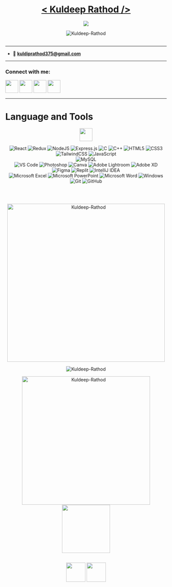 <!-- ![MasterHead](https://camo.githubusercontent.com/d4902b57b5e2549993dfc819375943915f4a4bd1c2b3718f894547e1910c3e2e/68747470733a2f2f63686b736b696c6c732e636f6d2f77702d636f6e74656e742f75706c6f6164732f323032302f30342f62616e6e65722d62672e676966) -->
   
<!-- <h1 align="center">Hi 👋, I'm Kuldeep Rathod! </h1> -->

<!-- Name -->
<h1 align="center" >
  <a href="https://github.com/Kuldeep-Rathod">
   < Kuldeep Rathod /> </a>
</h1>

<!-- Display -->
<p align="center">
<a href="https://github.com/Kuldeep-Rathod">
    <img src="https://readme-typing-svg.demolab.com?font=Fira+Code&center=true&weight=450&size=24&pause=800&color=70A4FC&width=440&height=45&lines=Web+Developer;UI/UX Designer;Enjoy+Photography;Building+Something+Creative" /></a>
</p>

<!-- profile view small -->
<!-- <p align="left" > <img src="https://komarev.com/ghpvc/?username=Kuldeep-Rathod&label=Stalkers spotted&color=0e75b6&style=flat" alt="Kuldeep-Rathod" /> </p> -->

<!-- profile view large -->
<p align="center"> 
<!-- <img src="https://user-images.githubusercontent.com/74038190/213911110-aedbef38-a29f-4b6b-a65c-11608b4f75a5.gif" width="200"> -->
<img src="https://komarev.com/ghpvc/?username=Kuldeep-Rathod&label=Stalkers+spotted&color=blue&style=plastic&style=for-the-badge" alt="Kuldeep-Rathod"/> 
<br>
    <br>
<!-- <img src="https://count.getloli.com/get/@Kuldeep-Rathod.readme" width="350"> -->
</p>

<!--   ![](https://count.getloli.com/get/@Kuldeep-Rathod.github.readme)  -->
  
<!-- Gif image -->
<div>
<!-- <img align="right" src="https://user-images.githubusercontent.com/74038190/212284094-e50ceae2-de86-4dd6-9f9c-a3ebcb3ede9e.gif" width="400"> -->

<!-- <p align="left"> <a href="https://github.com/ryo-ma/github-profile-trophy"><img src="https://github-profile-trophy.vercel.app/?username=Kuldeep-Rathod" alt="Kuldeep-Rathod" /></a> </p> -->

 <!-- <img align="right" alt="Cracking" width="200" src="https://seclab.ge/uploads/images/2021/09/img_614b180b558ee2-09912920-36304010.gif"> -->

<!-- Details -->
<hr>

<!-- - 🌱 **python || Devloper || Cybersecurity enthusiast** -->

- 📧 **kuldiprathod375@gmail.com**

<hr>
</div>

<!-- Connect socials -->
<h3 align="left">Connect with me:</h3>
<p align="left">
    <a href="https://twitter.com/kuldeep_rtd"><img src="https://i.ibb.co/kmgQVyW/twitter.png" width="40px" height="40px"></a> 
    <a href="https://github.com/Kuldeep-Rathod"><img src="https://cdn.iconscout.com/icon/free/png-256/github-108-438008.png" width="40px" height="40px"></a>
<!--<a href="https://www.facebook.com/miten.gajjar.9"><img src="https://i.ibb.co/zmYNW4p/facebook.png" width="32px" height="32px"></a>-->
    <a href="https://in.linkedin.com/in/kuldeep-rathod-718a151a8/"><img src="https://i.ibb.co/Kx2GSrT/linkedin.png" width="40px" height="40px"></a>
    <a href="https://kuldeeep-rathod.vercel.app/"><img src="https://www.freepnglogos.com/uploads/logo-website-png/logo-website-website-logo-png-transparent-background-background-15.png" width="40px" height="40px"></a>
</p>

<!-- <img src="https://www.animatedimages.org/data/media/562/animated-line-image-0184.gif" width="1920" /> -->
<hr>

# Language and Tools
<!-- <img src='https://user-images.githubusercontent.com/74038190/206662607-d9e7591e-bbf9-42f9-9386-29efc927bc16.gif' width="40">  -->
<div align="center">

 <img src='https://user-images.githubusercontent.com/74038190/206662607-d9e7591e-bbf9-42f9-9386-29efc927bc16.gif' width="40">  
 
![React](https://img.shields.io/badge/react-%2320232a.svg?style=for-the-badge&logo=react&logoColor=%2361DAFB)
![Redux](https://img.shields.io/badge/redux-%23593d88.svg?style=for-the-badge&logo=redux&logoColor=white)
![NodeJS](https://img.shields.io/badge/node.js-6DA55F?style=for-the-badge&logo=node.js&logoColor=white)
![Express.js](https://img.shields.io/badge/express.js-%23404d59.svg?style=for-the-badge&logo=express&logoColor=%2361DAFB)
![C](https://img.shields.io/badge/c-%2300599C.svg?style=for-the-badge&logo=c&logoColor=white) 
![C++](https://img.shields.io/badge/c++-%2300599C.svg?style=for-the-badge&logo=c%2B%2B&logoColor=white)
![HTML5](https://img.shields.io/badge/html5-%23E34F26.svg?style=for-the-badge&logo=html5&logoColor=white) 
![CSS3](https://img.shields.io/badge/css3-%231572B6.svg?style=for-the-badge&logo=css3&logoColor=white) 
![TailwindCSS](https://img.shields.io/badge/tailwindcss-%2338B2AC.svg?style=for-the-badge&logo=tailwind-css&logoColor=white)
![JavaScript](https://img.shields.io/badge/JavaScript-323330?style=for-the-badge&logo=javascript&logoColor=F7DF1E)<br> 
![MySQL](https://img.shields.io/badge/mysql-%2300f.svg?style=for-the-badge&logo=mysql&logoColor=white)<br>
![VS Code](https://img.shields.io/badge/Visual%20Studio%20Code-0078d7.svg?style=for-the-badge&logo=visual-studio-code&logoColor=white) 
![Photoshop](https://img.shields.io/badge/adobe%20photoshop-%2331A8FF.svg?style=for-the-badge&logo=adobe%20photoshop&logoColor=white) 
![Canva](https://img.shields.io/badge/Canva-%2300C4CC.svg?style=for-the-badge&logo=Canva&logoColor=white) 
![Adobe Lightroom](https://img.shields.io/badge/Adobe%20Lightroom-31A8FF.svg?style=for-the-badge&logo=Adobe%20Lightroom&logoColor=white)
![Adobe XD](https://img.shields.io/badge/Adobe%20XD-470137?style=for-the-badge&logo=Adobe%20XD&logoColor=#FF61F6)
![Figma](https://img.shields.io/badge/figma-%23F24E1E.svg?style=for-the-badge&logo=figma&logoColor=white)
![Replit](https://img.shields.io/badge/Replit-DD1200?style=for-the-badge&logo=Replit&logoColor=white)
![IntelliJ IDEA](https://img.shields.io/badge/IntelliJIDEA-000000.svg?style=for-the-badge&logo=intellij-idea&logoColor=white)<br> 
![Microsoft Excel](https://img.shields.io/badge/Microsoft_Excel-217346?style=for-the-badge&logo=microsoft-excel&logoColor=white)
![Microsoft PowerPoint](https://img.shields.io/badge/Microsoft_PowerPoint-B7472A?style=for-the-badge&logo=microsoft-powerpoint&logoColor=white)
![Microsoft Word](https://img.shields.io/badge/Microsoft_Word-2B579A?style=for-the-badge&logo=microsoft-word&logoColor=white)
![Windows](https://img.shields.io/badge/Windows-0078D6?style=for-the-badge&logo=windows&logoColor=white)<br> 
![Git](https://img.shields.io/badge/git-%23F05033.svg?style=for-the-badge&logo=git&logoColor=white)
![GitHub](https://img.shields.io/badge/github-%23121011.svg?style=for-the-badge&logo=github&logoColor=white)


<!-- <img src="https://www.animatedimages.org/data/media/562/animated-line-image-0184.gif" width="1920" /> -->
<br>
    
<!-- <p align="left">
<h4 align="left">Programming Languages:</h4>
<a href="https://www.cprogramming.com/" target="_blank" rel="noreferrer"> <img src="https://raw.githubusercontent.com/devicons/devicon/master/icons/c/c-original.svg" alt="c" width="40" height="40"/> </a>
<a href="https://www.python.org" target="_blank" rel="noreferrer"> <img src="https://raw.githubusercontent.com/devicons/devicon/master/icons/python/python-original.svg" alt="python" width="40" height="40"/> </a> 
<h4 align="left">Frontend Development:</h4>
<a href="https://www.w3.org/html/" target="_blank" rel="noreferrer"> <img src="https://raw.githubusercontent.com/devicons/devicon/master/icons/html5/html5-original-wordmark.svg" alt="html5" width="40" height="40"/> </a>
<a href="https://www.w3schools.com/css/" target="_blank" rel="noreferrer"> <img src="https://raw.githubusercontent.com/devicons/devicon/master/icons/css3/css3-original-wordmark.svg" alt="css3" width="40" height="40"/> </a> -->

<!-- <h4 align="left">Database:</h4>
<a href="https://www.mysql.com/" target="_blank" rel="noreferrer"> <img src="https://raw.githubusercontent.com/devicons/devicon/master/icons/mysql/mysql-original-wordmark.svg  " alt="mysql" width="40" height="40"/> </a>   
   <a href="https://www.oracle.com/" target="_blank" rel="noreferrer">   <img src="https://raw.githubusercontent.com/devicons/devicon/master/icons/oracle/oracle-original.svg" alt="oracle" width="40" height="40"/> </a> -->

<!-- <h4 align="left">Framework:</h4>
<a href="https://dotnet.microsoft.com/" target="_blank" rel="noreferrer"> <img src="https://raw.githubusercontent.com/devicons/devicon/master/icons/dot-net/dot-net-original-wordmark.svg" alt="dotnet" width="40" height="40"/> </a> -->

<!-- <h4 align="left">Software:</h4>
<a href="https://www.photoshop.com/en" target="_blank" rel="noreferrer"> <img src="https://raw.githubusercontent.com/devicons/devicon/master/icons/photoshop/photoshop-line.svg" alt="photoshop" width="40" height="40"/> </a>
<h4 align="left">Other:</h4>
<a href="https://www.arduino.cc/" target="_blank" rel="noreferrer"> <img src="https://cdn.worldvectorlogo.com/logos/arduino-1.svg" alt="arduino" width="40" height="40"/> </a>
<a href="https://git-scm.com/" target="_blank" rel="noreferrer"> <img src="https://www.vectorlogo.zone/logos/git-scm/git-scm-icon.svg" alt="git" width="40" height="40"/> </a>  -->
<!-- <a href="https://www.linux.org/" target="_blank" rel="noreferrer"> <img src="https://raw.githubusercontent.com/devicons/devicon/master/icons/linux/linux-original.svg" alt="linux" width="40" height="40"/> </a> </p>  -->

<!-- white top lang state -->
<!-- <p><br> <img align="center" src="https://github-readme-stats.vercel.app/api/top-langs?username=Kuldeep-Rathod&langs_count=10&show_icons=true&locale=en&layout=compact" alt="Kuldeep-Rathod" height="192px"/></p> -->

<!-- dark top lang state -->
<p><br> <img align="center" src="https://github-readme-stats.vercel.app/api/top-langs/?username=Kuldeep-Rathod&langs_count=8&count_private=true&layout=compact&theme=react&hide_border=true&bg_color=0D1117" alt="Kuldeep-Rathod" width="492px"/><br>


<!-- full dark grade state -->
<img align="center" src="https://github-readme-stats.vercel.app/api?username=Kuldeep-Rathod&show_icons=true&count_private=true&theme=react&hide_border=true&bg_color=0D1117" alt="Kuldeep-Rathod" /><br>


<img  src="https://github-readme-streak-stats.herokuapp.com/?user=Kuldeep-Rathod&theme=black-ice&hide_border=true&stroke=0000&background=060A0CD0" alt="Kuldeep-Rathod" width="400px"/>

<!-- <img src="https://www.animatedimages.org/data/media/562/animated-line-image-0184.gif" width="1920" /> -->
 

<img src="https://user-images.githubusercontent.com/74038190/218265814-3084a4ba-809c-4135-afc0-8685d0f634b3.gif" width="150">

<!-- <img src="https://www.animatedimages.org/data/media/562/animated-line-image-0184.gif" width="1920" /> -->
   
<!-- <img src="https://user-images.githubusercontent.com/74038190/212744287-14f66c13-5458-40dc-9244-8ff533fc8f4a.gif" width="1920"> -->


<!-- dark strike state -->
<!-- <img align="center" src="https://github-readme-streak-stats.herokuapp.com/?user=Kuldeep-Rathod&theme=black-ice&hide_border=true&stroke=0000&background=060A0CD0" alt="Kuldeep-Rathod" height="192px"/></p>
[![Top Langs](https://github-readme-stats.vercel.app/api/top-langs/?username=Kuldeep-Rathod&layout=compact)](https://github.com/Kuldeep-Rathod/github-readme-stats) -->
<!-- white strike state -->
<!-- <p><img align="center" src="https://github-readme-streak-stats.herokuapp.com/?user=Kuldeep-Rathod&" alt="Kuldeep-Rathod" /></p> -->
   
 <h2 align="center"><img src="https://user-images.githubusercontent.com/74038190/216655818-2e7b9a31-49bf-4744-85a8-db8a2577c45c.gif" width="60" />
<img src="https://user-images.githubusercontent.com/74038190/216656944-f8c1b44e-493b-487f-87be-6cfe6a1a3374.gif" width="60" />
</h2>
 
